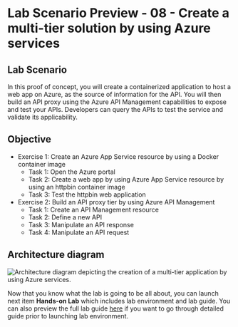 # Lab Scenario Preview - 08 - Create a multi-tier solution by using Azure services

## Lab Scenario
In this proof of concept, you will create a containerized application to host a web app on Azure, as the source of information for the API. You will then build an API proxy using the Azure API Management capabilities to expose and test your APIs. Developers can query the APIs to test the service and validate its applicability.

## Objective
+ Exercise 1: Create an Azure App Service resource by using a Docker container image
    + Task 1: Open the Azure portal
    + Task 2: Create a web app by using Azure App Service resource by using an httpbin container image
    + Task 3: Test the httpbin web application
+ Exercise 2: Build an API proxy tier by using Azure API Management
    + Task 1: Create an API Management resource
    + Task 2: Define a new API
    + Task 3: Manipulate an API response
    + Task 4: Manipulate an API request

## Architecture diagram

![Architecture diagram depicting the creation of a multi-tier application by using Azure services.](../media/Lab08-Diagram.png)

Now that you know what the lab is going to be all about, you can launch next item **Hands-on Lab** which includes lab environment and lab guide. You can also preview the full lab guide [here](https://experience.cloudlabs.ai/#/labguidepreview/74c23486-003a-446d-bf85-beff843d7083) if you want to go through detailed guide prior to launching lab environment.